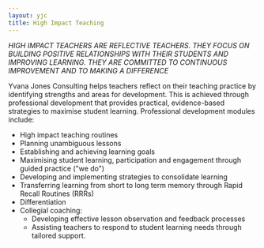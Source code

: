 ```yaml
---
layout: yjc
title: High Impact Teaching
---
```

*HIGH IMPACT TEACHERS ARE REFLECTIVE TEACHERS. THEY FOCUS ON BUILDING POSITIVE RELATIONSHIPS WITH THEIR STUDENTS AND IMPROVING LEARNING. THEY ARE COMMITTED TO CONTINUOUS IMPROVEMENT AND TO MAKING A DIFFERENCE*

Yvana Jones Consulting helps teachers reflect on their teaching practice by identifying strengths and areas for development. This is achieved through professional development that provides practical, evidence-based strategies to maximise student learning. Professional development modules include:

*	High impact teaching routines
*	Planning unambiguous lessons
*	Establishing and achieving learning goals
*	Maximising student learning, participation and engagement through guided practice ("we do")
*	Developing and implementing strategies to consolidate learning
*	Transferring learning from short to long term memory through Rapid Recall Routines (RRRs)
*	Differentiation
*	Collegial coaching:
	*	Developing effective lesson observation and feedback processes
	*	Assisting teachers to respond to student learning needs through tailored support.

